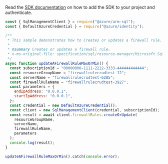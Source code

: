 Read the [SDK documentation](https://github.com/Azure/azure-sdk-for-js/blob/%40azure%2Farm-sql_9.0.1/sdk/sql/arm-sql/README.md) on how to add the SDK to your project and authenticate.

```javascript
const { SqlManagementClient } = require("@azure/arm-sql");
const { DefaultAzureCredential } = require("@azure/identity");

/**
 * This sample demonstrates how to Creates or updates a firewall rule.
 *
 * @summary Creates or updates a firewall rule.
 * x-ms-original-file: specification/sql/resource-manager/Microsoft.Sql/preview/2020-11-01-preview/examples/FirewallRuleUpdate.json
 */
async function updateAFirewallRuleMaxOrMin() {
  const subscriptionId = "00000000-1111-2222-3333-444444444444";
  const resourceGroupName = "firewallrulecrudtest-12";
  const serverName = "firewallrulecrudtest-6285";
  const firewallRuleName = "firewallrulecrudtest-3927";
  const parameters = {
    endIpAddress: "0.0.0.1",
    startIpAddress: "0.0.0.1",
  };
  const credential = new DefaultAzureCredential();
  const client = new SqlManagementClient(credential, subscriptionId);
  const result = await client.firewallRules.createOrUpdate(
    resourceGroupName,
    serverName,
    firewallRuleName,
    parameters
  );
  console.log(result);
}

updateAFirewallRuleMaxOrMin().catch(console.error);
```
